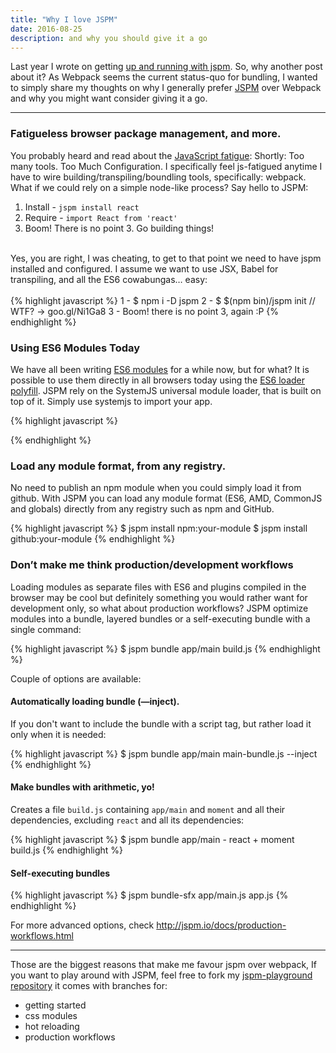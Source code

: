 ```yaml
---
title: "Why I love JSPM"
date: 2016-08-25
description: and why you should give it a go
---
```


Last year I wrote on getting [up and running with jspm](nick.balestra.ch/2015/up-and-running-with-jspm-for-react/). 
So, why another post about it? As Webpack seems the current status-quo for bundling, I wanted to simply share my thoughts on why I generally prefer [JSPM](https://jspm.io/) over Webpack and why you might want consider giving it a go.

***

### Fatigueless browser package management, and more.

You probably heard and read about the [JavaScript fatigue](https://medium.com/@ericclemmons/javascript-fatigue-48d4011b6fc4): Shortly: Too many tools. Too Much Configuration. I specifically feel js-fatigued anytime I have to wire building/transpiling/boundling tools, specifically: webpack. What if we could rely on a simple node-like process? Say hello to JSPM:

1. Install - `jspm install react`
2. Require - `import React from 'react'`
3. Boom! There is no point 3. Go building things!<br><br>

Yes, you are right, I was cheating, to get to that point we need to have jspm installed and configured. I assume we want to use JSX, Babel for transpiling, and all the ES6 cowabungas… easy:
<br><br>
{% highlight javascript %}
1 - $ npm i -D jspm
2 - $ $(npm bin)/jspm init // WTF? -> goo.gl/Ni1Ga8
3 - Boom! there is no point 3, again :P 
{% endhighlight %}

### Using ES6 Modules Today

We have all been writing [ES6 modules](http://wiki.ecmascript.org/doku.php?id=harmony:specification_drafts) for a while now, but for what? It is possible to use them directly in all browsers today using the [ES6 loader polyfill](https://github.com/ModuleLoader/es-module-loader). JSPM rely on the SystemJS universal module loader, that is built on top of it. Simply use systemjs to import your app.

{% highlight javascript %}
<script src="jspm_packages/system.js"></script>
<script>System.import(‘your-app’)</script>
{% endhighlight %}


### Load any module format, from any registry.

No need to publish an npm module when you could simply load it from github. With JSPM you can load any module format (ES6, AMD, CommonJS and globals) directly from any registry such as npm and GitHub.

{% highlight javascript %}
$ jspm install npm:your-module
$ jspm install github:your-module 
{% endhighlight %}

### Don’t make me think production/development workflows

Loading modules as separate files with ES6 and plugins compiled in the browser may be cool but definitely something you would rather want for development only, so what about production workflows? JSPM optimize modules into a bundle, layered bundles or a self-executing bundle with a single command:

{% highlight javascript %}
$ jspm bundle app/main build.js
{% endhighlight %}

Couple of options are available: 

#### Automatically loading bundle (—inject). 
If you don't want to include the bundle with a script tag, but rather load it only when it is needed:

{% highlight javascript %}
$ jspm bundle app/main main-bundle.js --inject
{% endhighlight %}

#### Make bundles with arithmetic, yo!
Creates a file `build.js` containing `app/main` and `moment` and all their dependencies, excluding `react` and all its dependencies:

{% highlight javascript %}
$ jspm bundle app/main - react + moment build.js
{% endhighlight %}
 
#### Self-executing bundles

{% highlight javascript %}
$ jspm bundle-sfx app/main.js app.js
{% endhighlight %}

For more advanced options, check http://jspm.io/docs/production-workflows.html

***

Those are the biggest reasons that make me favour jspm over webpack, If you want to play around with JSPM, feel free to fork my [jspm-playground repository](https://github.com/nickbalestra/jspm-playground) it comes with branches for:

- getting started
- css modules
- hot reloading
- production workflows
